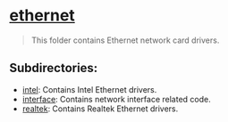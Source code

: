 # [ethernet](/drivers/ethernet/README.md)

> This folder contains Ethernet network card drivers.

## Subdirectories:
- [intel](./intel): Contains Intel Ethernet drivers.
- [interface](./interface): Contains network interface related code.
- [realtek](./realtek): Contains Realtek Ethernet drivers.
